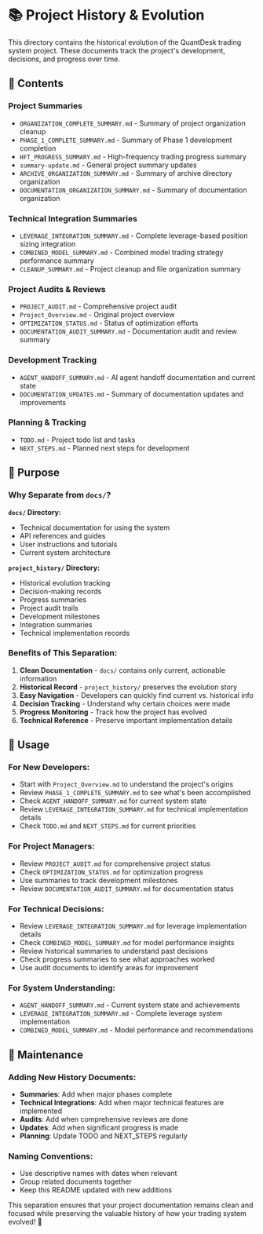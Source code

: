 # 📚 Project History & Evolution

This directory contains the historical evolution of the QuantDesk trading system project. These documents track the project's development, decisions, and progress over time.

## 📂 Contents

### **Project Summaries**
- `ORGANIZATION_COMPLETE_SUMMARY.md` - Summary of project organization cleanup
- `PHASE_1_COMPLETE_SUMMARY.md` - Summary of Phase 1 development completion
- `HFT_PROGRESS_SUMMARY.md` - High-frequency trading progress summary
- `summary-update.md` - General project summary updates
- `ARCHIVE_ORGANIZATION_SUMMARY.md` - Summary of archive directory organization
- `DOCUMENTATION_ORGANIZATION_SUMMARY.md` - Summary of documentation organization

### **Technical Integration Summaries**
- `LEVERAGE_INTEGRATION_SUMMARY.md` - Complete leverage-based position sizing integration
- `COMBINED_MODEL_SUMMARY.md` - Combined model trading strategy performance summary
- `CLEANUP_SUMMARY.md` - Project cleanup and file organization summary

### **Project Audits & Reviews**
- `PROJECT_AUDIT.md` - Comprehensive project audit
- `Project_Overview.md` - Original project overview
- `OPTIMIZATION_STATUS.md` - Status of optimization efforts
- `DOCUMENTATION_AUDIT_SUMMARY.md` - Documentation audit and review summary

### **Development Tracking**
- `AGENT_HANDOFF_SUMMARY.md` - AI agent handoff documentation and current state
- `DOCUMENTATION_UPDATES.md` - Summary of documentation updates and improvements

### **Planning & Tracking**
- `TODO.md` - Project todo list and tasks
- `NEXT_STEPS.md` - Planned next steps for development

## 🎯 Purpose

### **Why Separate from `docs/`?**

**`docs/` Directory:**
- Technical documentation for using the system
- API references and guides
- User instructions and tutorials
- Current system architecture

**`project_history/` Directory:**
- Historical evolution tracking
- Decision-making records
- Progress summaries
- Project audit trails
- Development milestones
- Integration summaries
- Technical implementation records

### **Benefits of This Separation:**

1. **Clean Documentation** - `docs/` contains only current, actionable information
2. **Historical Record** - `project_history/` preserves the evolution story
3. **Easy Navigation** - Developers can quickly find current vs. historical info
4. **Decision Tracking** - Understand why certain choices were made
5. **Progress Monitoring** - Track how the project has evolved
6. **Technical Reference** - Preserve important implementation details

## 📝 Usage

### **For New Developers:**
- Start with `Project_Overview.md` to understand the project's origins
- Review `PHASE_1_COMPLETE_SUMMARY.md` to see what's been accomplished
- Check `AGENT_HANDOFF_SUMMARY.md` for current system state
- Review `LEVERAGE_INTEGRATION_SUMMARY.md` for technical implementation details
- Check `TODO.md` and `NEXT_STEPS.md` for current priorities

### **For Project Managers:**
- Review `PROJECT_AUDIT.md` for comprehensive project status
- Check `OPTIMIZATION_STATUS.md` for optimization progress
- Use summaries to track development milestones
- Review `DOCUMENTATION_AUDIT_SUMMARY.md` for documentation status

### **For Technical Decisions:**
- Review `LEVERAGE_INTEGRATION_SUMMARY.md` for leverage implementation details
- Check `COMBINED_MODEL_SUMMARY.md` for model performance insights
- Review historical summaries to understand past decisions
- Check progress summaries to see what approaches worked
- Use audit documents to identify areas for improvement

### **For System Understanding:**
- `AGENT_HANDOFF_SUMMARY.md` - Current system state and achievements
- `LEVERAGE_INTEGRATION_SUMMARY.md` - Complete leverage system implementation
- `COMBINED_MODEL_SUMMARY.md` - Model performance and recommendations

## 🔄 Maintenance

### **Adding New History Documents:**
- **Summaries**: Add when major phases complete
- **Technical Integrations**: Add when major technical features are implemented
- **Audits**: Add when comprehensive reviews are done
- **Updates**: Add when significant progress is made
- **Planning**: Update TODO and NEXT_STEPS regularly

### **Naming Conventions:**
- Use descriptive names with dates when relevant
- Group related documents together
- Keep this README updated with new additions

This separation ensures that your project documentation remains clean and focused while preserving the valuable history of how your trading system evolved! 🚀 